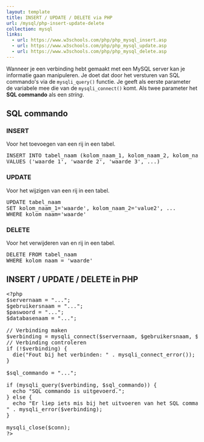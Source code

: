 ```yaml
---
layout: template
title: INSERT / UPDATE / DELETE via PHP
url: /mysql/php-insert-update-delete
collection: mysql
links:
  - url: https://www.w3schools.com/php/php_mysql_insert.asp
  - url: https://www.w3schools.com/php/php_mysql_update.asp
  - url: https://www.w3schools.com/php/php_mysql_delete.asp
---
```


Wanneer je een verbinding hebt gemaakt met een MySQL server kan je informatie gaan manipuleren. Je doet dat door het versturen van SQL commando's via de <code>mysqli_query()</code> functie. Je geeft als eerste parameter de variabele mee die van de <code>mysqli_connect()</code> komt. Als twee parameter het <strong>SQL commando</strong> als een <em>string</em>.

## SQL commando

### INSERT

Voor het toevoegen van een rij in een tabel.

<pre>
INSERT INTO tabel_naam (kolom_naam_1, kolom_naam_2, kolom_naam_3, ...)
VALUES ('waarde_1', 'waarde_2', 'waarde_3', ...)
</pre>

### UPDATE

Voor het wijzigen van een rij in een tabel.

<pre>
UPDATE tabel_naam
SET kolom_naam_1='waarde', kolom_naam_2='value2', ...
WHERE kolom_naam='waarde' 
</pre>

### DELETE

Voor het verwijderen van en rij in een tabel.

<pre>
DELETE FROM tabel_naam
WHERE kolom_naam = 'waarde'
</pre>

## INSERT / UPDATE / DELETE in PHP

<pre>
&lt;?php
$servernaam = "...";
$gebruikersnaam = "...";
$paswoord = "...";
$databasenaam = "...";

// Verbinding maken
$verbinding = mysqli_connect($servernaam, $gebruikersnaam, $paswoord, $databasenaam);
// Verbinding controleren
if (!$verbinding) {
  die("Fout bij het verbinden: " . mysqli_connect_error());
}

$sql_commando = "...";

if (mysqli_query($verbinding, $sql_commando)) {
  echo "SQL commando is uitgevoerd.";
} else {
  echo "Er liep iets mis bij het uitvoeren van het SQL commando: " . $sql_commando . "<br>" . mysqli_error($verbinding);
}

mysqli_close($conn);
?&gt;
</pre>
